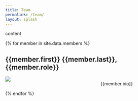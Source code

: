 ```yaml
---
title: Team
permalink: /team/
layout: splash
---
```

content

{% for member in site.data.members %}
<h2>{{member.first}} {{member.last}}, {{member.role}}</h2>
<div style="width:100%">
<div style="min-width:300px; display: table-cell;">
<img src="https://cmccomb.com/assets/images/headshot_optimized_square.jpg">
</div>
<div style="display:table-cell; width:100%; vertical-align: top">
<p>{{member.bio}}</p>
</div>
</div>
{% endfor %}

